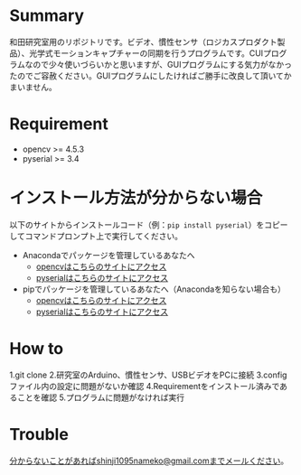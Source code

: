 
# Summary
和田研究室用のリポジトリです。ビデオ、慣性センサ（ロジカスプロダクト製品）、光学式モーションキャプチャーの同期を行うプログラムです。CUIプログラムなので少々使いづらいかと思いますが、GUIプログラムにする気力がなかったのでご容赦ください。GUIプログラムにしたければご勝手に改良して頂いてかまいません。

# Requirement
- opencv   >= 4.5.3
- pyserial >= 3.4


# インストール方法が分からない場合
以下のサイトからインストールコード（例：`pip install pyserial`）をコピーしてコマンドプロンプト上で実行してください。
- Anacondaでパッケージを管理しているあなたへ
  - [opencvはこちらのサイトにアクセス](https://anaconda.org/conda-forge/opencv)
  - [pyserialはこちらのサイトにアクセス](https://anaconda.org/anaconda/pyserial)
- pipでパッケージを管理しているあなたへ（Anacondaを知らない場合も）
  - [opencvはこちらのサイトにアクセス](https://pypi.org/project/opencv-python/)
  - [pyserialはこちらのサイトにアクセス](https://pypi.org/project/pyserial/)

# How to
1.git clone
2.研究室のArduino、慣性センサ、USBビデオをPCに接続
3.configファイル内の設定に問題がないか確認
4.Requirementをインストール済みであることを確認
5.プログラムに問題がなければ実行


# Trouble
分からないことがあればshinji1095nameko@gmail.comまでメールください。
